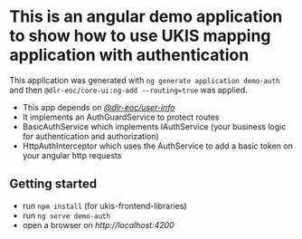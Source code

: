 # This is an angular demo application to show how to use UKIS mapping application with authentication

This application was generated with `ng generate application demo-auth` and then `@dlr-eoc/core-ui:ng-add --routing=true` was applied.

- This app depends on [*@dlr-eoc/user-info*](../user-info/README.md)
- It implements an AuthGuardService to protect routes
- BasicAuthService which implements IAuthService (your business logic for authentication and authorization)
- HttpAuthInterceptor which uses the AuthService to add a basic token on your angular http requests


## Getting started
- run `npm install` (for ukis-frontend-libraries) 
- run `ng serve demo-auth`
- open a browser on *http://localhost:4200*
